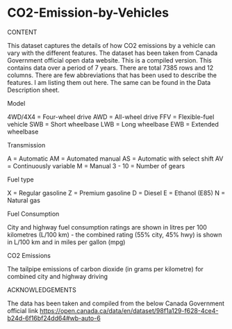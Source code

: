 # CO2-Emission-by-Vehicles

CONTENT

This dataset captures the details of how CO2 emissions by a vehicle can vary with the different features. The dataset has been taken from Canada Government official open data website. This is a compiled version. This contains data over a period of 7 years.
There are total 7385 rows and 12 columns. There are few abbreviations that has been used to describe the features. I am listing them out here. The same can be found in the Data Description sheet.

Model

4WD/4X4 = Four-wheel drive
AWD = All-wheel drive
FFV = Flexible-fuel vehicle
SWB = Short wheelbase
LWB = Long wheelbase
EWB = Extended wheelbase

Transmission

A = Automatic
AM = Automated manual
AS = Automatic with select shift
AV = Continuously variable
M = Manual
3 - 10 = Number of gears

Fuel type

X = Regular gasoline
Z = Premium gasoline
D = Diesel
E = Ethanol (E85)
N = Natural gas

Fuel Consumption

City and highway fuel consumption ratings are shown in litres per 100 kilometres (L/100 km) - the combined rating (55% city, 45% hwy) is shown in L/100 km and in miles per gallon (mpg)

CO2 Emissions

The tailpipe emissions of carbon dioxide (in grams per kilometre) for combined city and highway driving

ACKNOWLEDGEMENTS

The data has been taken and compiled from the below Canada Government official link
https://open.canada.ca/data/en/dataset/98f1a129-f628-4ce4-b24d-6f16bf24dd64#wb-auto-6
